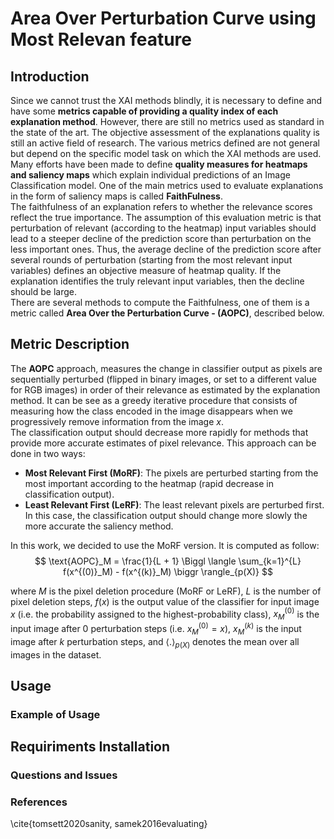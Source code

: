 # Area Over Perturbation Curve using Most Relevan feature

## Introduction
Since we cannot trust the XAI methods blindly, it is necessary to define and have some **metrics capable of providing a quality index of each explanation method**. However, there are still no metrics used as standard in the state of the art. The objective assessment of the explanations quality is still an active field of research. The various metrics defined are not general but depend on the specific model task on which the XAI methods are used. <br>
Many efforts have been made to define **quality measures for heatmaps and saliency maps** which explain individual predictions of an Image Classification model. One of the main metrics used to evaluate explanations in the form of saliency maps is called **FaithFulness**. <br> 
The faithfulness of an explanation refers to whether the relevance scores reflect the true importance. The assumption of this evaluation metric is that perturbation of relevant (according to the heatmap) input variables should lead to a steeper decline of the prediction score than perturbation on the less important ones. Thus, the average decline of the prediction score after several rounds of perturbation (starting from the most relevant input variables) defines an objective measure of heatmap quality. If the explanation identifies the truly relevant input variables, then the decline should be large. <br>
There are several methods to compute the Faithfulness, one of them is a metric called **Area Over the Perturbation Curve - (AOPC)**, described below.

## Metric Description
The **AOPC** approach, measures the change in classifier output as pixels are sequentially perturbed (flipped in binary images, or set to a different value for RGB images) in order of their relevance as estimated by the explanation method. It can be see as a greedy iterative procedure that consists of measuring how the class encoded in the image disappears when we progressively remove information from the image $x$. <br>
The classification output should decrease more rapidly for methods that provide more accurate estimates of pixel relevance. This approach can be done in two ways:
- **Most Relevant First (MoRF)**: The pixels are perturbed starting from the most important according to the heatmap (rapid decrease in classification output).
- **Least Relevant First (LeRF)**: The least relevant pixels are perturbed first. In this case, the classification output should change more slowly the more accurate the saliency method.

In this work, we decided to use the MoRF version. It is computed as follow:
$$
    \text{AOPC}_M = \frac{1}{L + 1} \Biggl \langle \sum_{k=1}^{L} f(x^{(0)}_M) - f(x^{(k)}_M) \biggr \rangle_{p(X)} 
$$

where $M$ is the pixel deletion procedure (MoRF or LeRF), $L$ is the number of pixel deletion steps, $f(x)$ is the output value of the classifier for input image $x$ (i.e. the probability assigned to the highest-probability class),  $x^{(0)}_M$ is the input image after $0$ perturbation steps (i.e. $x^{(0)}_M = x$), $x^{(k)}_M$ is the input image after $k$ perturbation steps, and $\bigl \langle . \bigr \rangle_{p(X)}$ denotes the mean over all images in the dataset.

## Usage

### Example of Usage 

## Requiriments Installation

### Questions and Issues

### References
\cite{tomsett2020sanity, samek2016evaluating}
